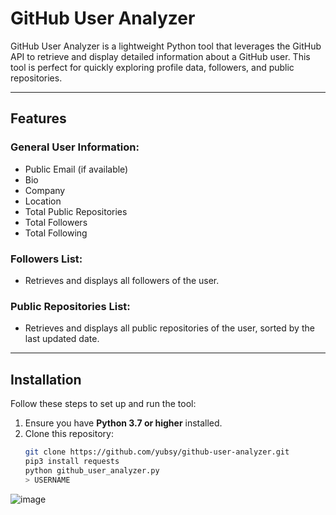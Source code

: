 # GitHub User Analyzer

GitHub User Analyzer is a lightweight Python tool that leverages the GitHub API to retrieve and display detailed information about a GitHub user. This tool is perfect for quickly exploring profile data, followers, and public repositories.

---

## Features

### General User Information:
- Public Email (if available)
- Bio
- Company
- Location
- Total Public Repositories
- Total Followers
- Total Following

### Followers List:
- Retrieves and displays all followers of the user.

### Public Repositories List:
- Retrieves and displays all public repositories of the user, sorted by the last updated date.

---

## Installation

Follow these steps to set up and run the tool:

1. Ensure you have **Python 3.7 or higher** installed.
2. Clone this repository:
   ```bash
   git clone https://github.com/yubsy/github-user-analyzer.git
   pip3 install requests
   python github_user_analyzer.py
   > USERNAME

   
  ![image](https://github.com/user-attachments/assets/08459513-d5b7-431d-b944-77e2bd641e90)
